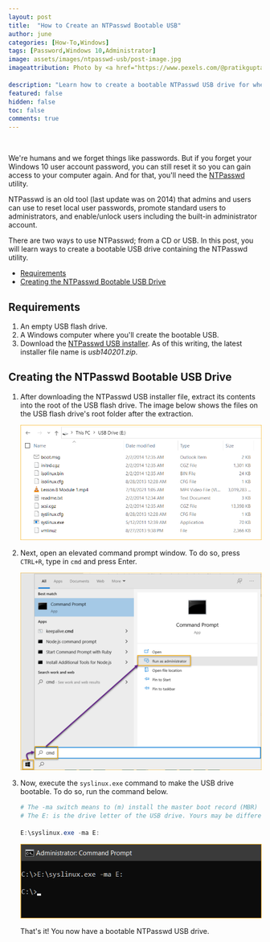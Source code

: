 ```yaml
---
layout: post
title:  "How to Create an NTPasswd Bootable USB"
author: june
categories: [How-To,Windows]
tags: [Password,Windows 10,Administrator]
image: assets/images/ntpasswd-usb/post-image.jpg
imageattribution: Photo by <a href="https://www.pexels.com/@pratikgupta?utm_content=attributionCopyText&utm_medium=referral&utm_source=pexels" target="_blank">Pratik Gupta</a>

description: "Learn how to create a bootable NTPasswd USB drive for when you need to reset a Windows user password or edit the registry offline."
featured: false
hidden: false
toc: false
comments: true
---
```


<br>

We're humans and we forget things like passwords. But if you forget your Windows 10 user account password, you can still reset it so you can gain access to your computer again. And for that, you'll need the [NTPasswd](https://pogostick.net/~pnh/ntpasswd/) utility.

NTPasswd is an old tool (last update was on 2014) that admins and users can use to reset local user passwords, promote standard users to administrators, and enable/unlock users including the built-in administrator account.

There are two ways to use NTPasswd; from a CD or USB. In this post, you will learn ways to create a bootable USB drive containing the NTPasswd utility.

- [Requirements](#requirements)
- [Creating the NTPasswd Bootable USB Drive](#creating-the-ntpasswd-bootable-usb-drive)

## Requirements

1. An empty USB flash drive.
2. A Windows computer where you'll create the bootable USB.
3. Download the [NTPasswd USB installer](https://pogostick.net/~pnh/ntpasswd/usb140201.zip). As of this writing, the latest installer file name is *usb140201.zip*.

## Creating the NTPasswd Bootable USB Drive
1. After downloading the NTPasswd USB installer file, extract its contents into the root of the USB flash drive. The image below shows the files on the USB flash drive's root folder after the extraction.

    ![Extract the USB installer](../assets/images/ntpasswd-usb/extracted-files.png)

2. Next, open an elevated command prompt window. To do so, press `CTRL+R`, type in `cmd` and press Enter.

    ![Open CMD](../assets/images/ntpasswd-usb/open-cmd.png)

3. Now, execute the `syslinux.exe` command to make the USB drive bootable. To do so, run the command below.

    ```PowerShell
    # The -ma switch means to (m) install the master boot record (MBR) and (a) mark the partition as active.
    # The E: is the drive letter of the USB drive. Yours may be different.

    E:\syslinux.exe -ma E:
    ```

    ![Run syslinux](../assets/images/ntpasswd-usb/run-syslinux.png)

    That's it! You now have a bootable NTPasswd USB drive.